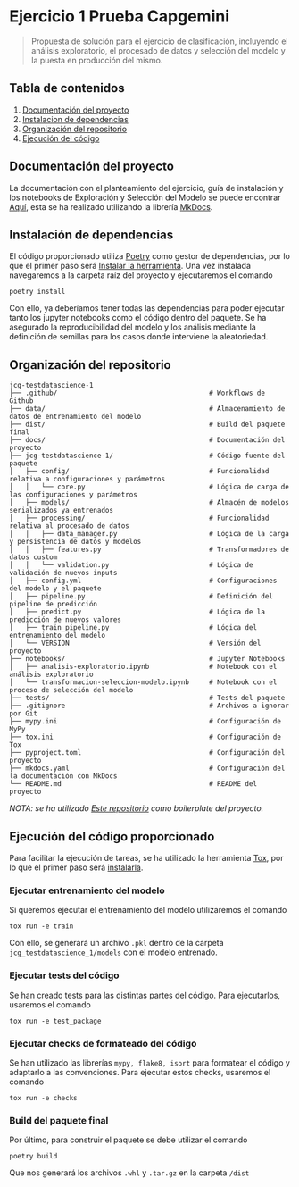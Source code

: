 # Ejercicio 1 Prueba Capgemini

> Propuesta de solución para el ejercicio de clasificación, incluyendo el análisis exploratorio, el procesado de datos y selección del modelo y la puesta en producción del mismo.

## Tabla de contenidos

1. [Documentación del proyecto](#documentación-del-proyecto)
2. [Instalacion de dependencias](#instalación-de-dependencias)
3. [Organización del repositorio](#organización-del-repositorio)
3. [Ejecución del código](#ejecución-del-código-proporcionado)

## Documentación del proyecto

La documentación con el planteamiento del ejercicio, guía de instalación y los notebooks de Exploración y Selección del Modelo se puede encontrar [Aquí](https://javcres.github.io/JCG-TestDataScience-1/), esta se ha realizado utilizando la librería [MkDocs](https://www.mkdocs.org/).

## Instalación de dependencias

El código proporcionado utiliza [Poetry](https://python-poetry.org/) como gestor de dependencias, por lo que el primer paso será [Instalar la herramienta](https://python-poetry.org/docs/#installing-with-pipx). Una vez instalada navegaremos a la carpeta raíz del proyecto y ejecutaremos el comando

```{shell}
poetry install
```


Con ello, ya deberíamos tener todas las dependencias para poder ejecutar tanto los jupyter notebooks como el código dentro del paquete. Se ha asegurado la reproducibilidad del modelo y los análisis mediante la definición de semillas para los casos donde interviene la aleatoriedad.

## Organización del repositorio

```plaintext
jcg-testdatascience-1
├── .github/                                      # Workflows de Github
├── data/                                         # Almacenamiento de datos de entrenamiento del modelo
├── dist/                                         # Build del paquete final
├── docs/                                         # Documentación del proyecto
├── jcg-testdatascience-1/                        # Código fuente del paquete
│   ├── config/                                   # Funcionalidad relativa a configuraciones y parámetros
│   │   └── core.py                               # Lógica de carga de las configuraciones y parámetros
│   ├── models/                                   # Almacén de modelos serializados ya entrenados
│   ├── processing/                               # Funcionalidad relativa al procesado de datos
│   │   ├── data_manager.py                       # Lógica de la carga y persistencia de datos y modelos
│   │   ├── features.py                           # Transformadores de datos custom
│   │   └── validation.py                         # Lógica de validación de nuevos inputs
│   ├── config.yml                                # Configuraciones del modelo y el paquete
│   ├── pipeline.py                               # Definición del pipeline de predicción
│   ├── predict.py                                # Lógica de la predicción de nuevos valores
│   ├── train_pipeline.py                         # Lógica del entrenamiento del modelo
│   └── VERSION                                   # Versión del proyecto
├── notebooks/                                    # Jupyter Notebooks
│   ├── analisis-exploratorio.ipynb               # Notebook con el análisis exploratorio
│   └── transformacion-seleccion-modelo.ipynb     # Notebook con el proceso de selección del modelo
├── tests/                                        # Tests del paquete
├── .gitignore                                    # Archivos a ignorar por Git
├── mypy.ini                                      # Configuración de MyPy
├── tox.ini                                       # Configuración de Tox
├── pyproject.toml                                # Configuración del proyecto
├── mkdocs.yaml                                   # Configuración del la documentación con MkDocs
└── README.md                                     # README del proyecto
```

*NOTA: se ha utilizado [Este repositorio](https://github.com/trainindata/deploying-machine-learning-models/tree/master/section-05-production-model-package) como boilerplate del proyecto.*

## Ejecución del código proporcionado

Para facilitar la ejecución de tareas, se ha utilizado la herramienta [Tox](https://tox.wiki/en/4.23.2/index.html), por lo que el primer paso será [instalarla](https://tox.wiki/en/4.23.2/installation.html).

### Ejecutar entrenamiento del modelo

Si queremos ejecutar el entrenamiento del modelo utilizaremos el comando

```{shell}
tox run -e train
```

Con ello, se generará un archivo `.pkl` dentro de la carpeta `jcg_testdatascience_1/models` con el modelo entrenado.

### Ejecutar tests del código

Se han creado tests para las distintas partes del código. Para ejecutarlos, usaremos el comando

```{shell}
tox run -e test_package
```

### Ejecutar checks de formateado del código

Se han utilizado las librerías `mypy, flake8, isort` para formatear el código y adaptarlo a las convenciones. Para ejecutar estos checks, usaremos el comando

```{shell}
tox run -e checks
```

### Build del paquete final

Por último, para construir el paquete se debe utilizar el comando

```{shell}
poetry build
```

Que nos generará los archivos `.whl` y `.tar.gz` en la carpeta `/dist`
